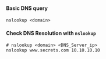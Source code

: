 #### Basic DNS query
```
nslookup <domain>
```

#### Check DNS Resolution with `nslookup`
```
# nslookup <domain> <DNS_Server_ip>
nslookup www.secrets.com 10.10.10.10
```